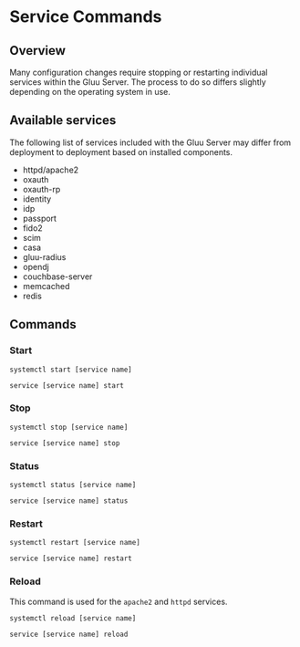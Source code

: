 # Service Commands

## Overview

Many configuration changes require stopping or restarting individual services within the Gluu Server. The process to do so differs slightly depending on the operating system in use.

## Available services

The following list of services included with the Gluu Server may differ from deployment to deployment based on installed components.

- httpd/apache2
- oxauth
- oxauth-rp
- identity
- idp
- passport
- fido2
- scim
- casa
- gluu-radius
- opendj
- couchbase-server
- memcached
- redis

## Commands

### Start

``` tab="Ubuntu 18, RHEL 7, Debian 9, or CentOS 7"
systemctl start [service name]
```

``` tab="Ubuntu 16"
service [service name] start
```

### Stop

``` tab="Ubuntu 18, RHEL 7, Debian 9, or CentOS 7"
systemctl stop [service name]
```

``` tab="Ubuntu 16"
service [service name] stop
```

### Status

``` tab="Ubuntu 18, RHEL 7, Debian 9, or CentOS 7"
systemctl status [service name]
```

``` tab="Ubuntu 16"
service [service name] status
```

### Restart

``` tab="Ubuntu 18, RHEL 7, Debian 9, or CentOS 7"
systemctl restart [service name]
```

``` tab="Ubuntu 16"
service [service name] restart
```

### Reload
This command is used for the `apache2` and `httpd` services.

``` tab="Ubuntu 18, RHEL 7, Debian 9, or CentOS 7"
systemctl reload [service name]
```

``` tab="Ubuntu 16"
service [service name] reload
```
